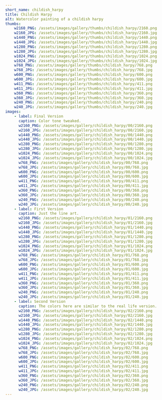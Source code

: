 ```yaml
---
short_name: childish_harpy
title: Childish Harpy
alt: Watercolor painting of a childish harpy
thumbs:
    w2160_PNG: /assets/images/gallery/thumbs/childish_harpy/2160.png
    w2160_JPG: /assets/images/gallery/thumbs/childish_harpy/2160.jpg
    w1440_PNG: /assets/images/gallery/thumbs/childish_harpy/1440.png
    w1440_JPG: /assets/images/gallery/thumbs/childish_harpy/1440.jpg
    w1280_PNG: /assets/images/gallery/thumbs/childish_harpy/1280.png
    w1280_JPG: /assets/images/gallery/thumbs/childish_harpy/1280.jpg
    w1024_PNG: /assets/images/gallery/thumbs/childish_harpy/1024.png
    w1024_JPG: /assets/images/gallery/thumbs/childish_harpy/1024.jpg
    w768_PNG: /assets/images/gallery/thumbs/childish_harpy/768.png
    w768_JPG: /assets/images/gallery/thumbs/childish_harpy/768.jpg
    w600_PNG: /assets/images/gallery/thumbs/childish_harpy/600.png
    w600_JPG: /assets/images/gallery/thumbs/childish_harpy/600.jpg
    w411_PNG: /assets/images/gallery/thumbs/childish_harpy/411.png
    w411_JPG: /assets/images/gallery/thumbs/childish_harpy/411.jpg
    w360_PNG: /assets/images/gallery/thumbs/childish_harpy/360.png
    w360_JPG: /assets/images/gallery/thumbs/childish_harpy/360.jpg
    w240_PNG: /assets/images/gallery/thumbs/childish_harpy/240.png
    w240_JPG: /assets/images/gallery/thumbs/childish_harpy/240.jpg
images:
    - label: Final Version
      caption: Color tone tweaked.
      w2160_PNG: /assets/images/gallery/childish_harpy/00/2160.png
      w2160_JPG: /assets/images/gallery/childish_harpy/00/2160.jpg
      w1440_PNG: /assets/images/gallery/childish_harpy/00/1440.png
      w1440_JPG: /assets/images/gallery/childish_harpy/00/1440.jpg
      w1280_PNG: /assets/images/gallery/childish_harpy/00/1280.png
      w1280_JPG: /assets/images/gallery/childish_harpy/00/1280.jpg
      w1024_PNG: /assets/images/gallery/childish_harpy/00/1024.png
      w1024_JPG: /assets/images/gallery/childish_harpy/00/1024.jpg
      w768_PNG: /assets/images/gallery/childish_harpy/00/768.png
      w768_JPG: /assets/images/gallery/childish_harpy/00/768.jpg
      w600_PNG: /assets/images/gallery/childish_harpy/00/600.png
      w600_JPG: /assets/images/gallery/childish_harpy/00/600.jpg
      w411_PNG: /assets/images/gallery/childish_harpy/00/411.png
      w411_JPG: /assets/images/gallery/childish_harpy/00/411.jpg
      w360_PNG: /assets/images/gallery/childish_harpy/00/360.png
      w360_JPG: /assets/images/gallery/childish_harpy/00/360.jpg
      w240_PNG: /assets/images/gallery/childish_harpy/00/240.png
      w240_JPG: /assets/images/gallery/childish_harpy/00/240.jpg
    - label: First Version
      caption: Just the line art.
      w2160_PNG: /assets/images/gallery/childish_harpy/01/2160.png
      w2160_JPG: /assets/images/gallery/childish_harpy/01/2160.jpg
      w1440_PNG: /assets/images/gallery/childish_harpy/01/1440.png
      w1440_JPG: /assets/images/gallery/childish_harpy/01/1440.jpg
      w1280_PNG: /assets/images/gallery/childish_harpy/01/1280.png
      w1280_JPG: /assets/images/gallery/childish_harpy/01/1280.jpg
      w1024_PNG: /assets/images/gallery/childish_harpy/01/1024.png
      w1024_JPG: /assets/images/gallery/childish_harpy/01/1024.jpg
      w768_PNG: /assets/images/gallery/childish_harpy/01/768.png
      w768_JPG: /assets/images/gallery/childish_harpy/01/768.jpg
      w600_PNG: /assets/images/gallery/childish_harpy/01/600.png
      w600_JPG: /assets/images/gallery/childish_harpy/01/600.jpg
      w411_PNG: /assets/images/gallery/childish_harpy/01/411.png
      w411_JPG: /assets/images/gallery/childish_harpy/01/411.jpg
      w360_PNG: /assets/images/gallery/childish_harpy/01/360.png
      w360_JPG: /assets/images/gallery/childish_harpy/01/360.jpg
      w240_PNG: /assets/images/gallery/childish_harpy/01/240.png
      w240_JPG: /assets/images/gallery/childish_harpy/01/240.jpg
    - label: Second Version
      caption: The colors here are similar to the real life version.
      w2160_PNG: /assets/images/gallery/childish_harpy/02/2160.png
      w2160_JPG: /assets/images/gallery/childish_harpy/02/2160.jpg
      w1440_PNG: /assets/images/gallery/childish_harpy/02/1440.png
      w1440_JPG: /assets/images/gallery/childish_harpy/02/1440.jpg
      w1280_PNG: /assets/images/gallery/childish_harpy/02/1280.png
      w1280_JPG: /assets/images/gallery/childish_harpy/02/1280.jpg
      w1024_PNG: /assets/images/gallery/childish_harpy/02/1024.png
      w1024_JPG: /assets/images/gallery/childish_harpy/02/1024.jpg
      w768_PNG: /assets/images/gallery/childish_harpy/02/768.png
      w768_JPG: /assets/images/gallery/childish_harpy/02/768.jpg
      w600_PNG: /assets/images/gallery/childish_harpy/02/600.png
      w600_JPG: /assets/images/gallery/childish_harpy/02/600.jpg
      w411_PNG: /assets/images/gallery/childish_harpy/02/411.png
      w411_JPG: /assets/images/gallery/childish_harpy/02/411.jpg
      w360_PNG: /assets/images/gallery/childish_harpy/02/360.png
      w360_JPG: /assets/images/gallery/childish_harpy/02/360.jpg
      w240_PNG: /assets/images/gallery/childish_harpy/02/240.png
      w240_JPG: /assets/images/gallery/childish_harpy/02/240.jpg
---
```

